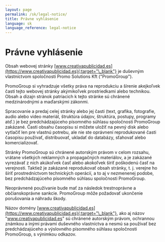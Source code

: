 ```yaml
---
layout: page
permalink: /sk/legal-notice/
title: Právne vyhlásenie
language: sk
language_reference: legal-notice
---
```


# Právne vyhlásenie

Obsah webovej stránky [www.creativapublicidad.es](https://www.creativapublicidad.es){:target="\_blank"} je duševným vlastníctvom spoločnosti Promo Solutions Kft ("PromoGroup").

PromoGroup si vyhradzuje všetky práva na reprodukciu a šírenie akejkoľvek časti tejto webovej stránky akýmikoľvek prostriedkami alebo technikou. Obsah a dizajn stránok patriacich k tejto stránke sú chránené medzinárodnými a maďarskými zákonmi.

Spracovanie a predaj celej stránky alebo jej časti (text, grafika, fotografie, audio alebo video materiál, štruktúra údajov, štruktúra, postupy, programy atď.) je bez predchádzajúceho písomného súhlasu spoločnosti PromoGroup zakázané. Časti obsahu časopisu si môžete uložiť na pevný disk alebo vytlačiť len pre vlastnú potrebu, ale nie ste oprávnení reprodukované časti časopisu používať, distribuovať, ukladať do databázy, sťahovať alebo komercializovať.

Stránky PromoGroup sú chránené autorským právom v celom rozsahu, vrátane všetkých reklamných a propagačných materiálov, a je zakázané vyrezávať z nich akúkoľvek časť alebo akokoľvek šíriť poškodenú časť na verejnosti. Taktiež je zakázané reprodukovať obsah stránky, t. j. verejne ho šíriť prostredníctvom technických operácií, a to aj v nezmenenej podobe, bez predchádzajúceho písomného súhlasu spoločnosti PromoGroup.

Neoprávnené používanie bude mať za následok trestnoprávne a občianskoprávne sankcie. PromoGroup môže požadovať ukončenie porušovania a náhradu škody.

Názov domény [www.creativapublicidad.es](https://www.creativapublicidad.es){:target="\_blank"}, ako aj názov "www.creativapublicidad.es" sú chránené autorským právom, ochrannou známkou a inými právami duševného vlastníctva a nesmú sa používať bez predchádzajúceho a výslovného písomného súhlasu spoločnosti PromoGroup, s výnimkou odkazov.
